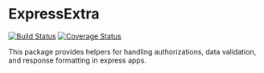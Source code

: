 # ExpressExtra

[![Build Status](https://travis-ci.org/nilscox/express-extra.svg?branch=master)](https://travis-ci.org/nilscox/express-extra)
[![Coverage Status](https://coveralls.io/repos/github/nilscox/express-extra/badge.svg?branch=master)](https://coveralls.io/github/nilscox/express-extra?branch=master)

This package provides helpers for handling authorizations, data validation, and
response formatting in express apps.

